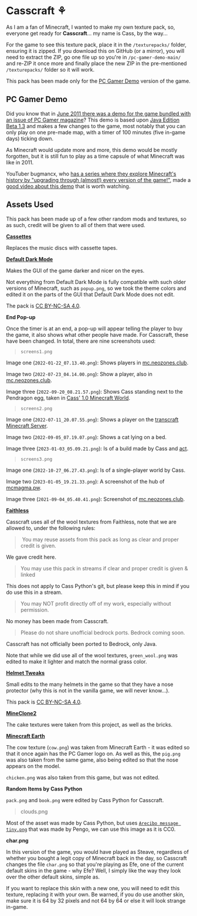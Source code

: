 # Casscraft ⚘

As I am a fan of Minecraft, I wanted to make my own texture pack, so, everyone get ready for **Casscraft**... my name is Cass, by the way...

For the game to see this texture pack, place it in the `/texturepacks/` folder, ensuring it is zipped. If you download this on GitHub (or a mirror), you will need to extract the ZIP, go one file up so you're in `/pc-gamer-demo-main/` and re-ZIP it once more and finally place the new ZIP in the pre-mentioned `/texturepacks/` folder so it will work.

This pack has been made only for the [PC Gamer Demo](https://minecraft.fandom.com/wiki/PC_Gamer_Demo) version of the game.

## PC Gamer Demo

Did you know that in [June 2011 there was a demo for the game bundled with an issue of PC Gamer magazine](https://minecraft.fandom.com/wiki/PC_Gamer_Demo)? This demo is based upon [Java Edition Beta 1.3](https://minecraft.fandom.com/wiki/Java_Edition_Beta_1.3) and makes a few changes to the game, most notably that you can only play on one pre-made map, with a timer of 100 minutes (five in-game days) ticking down.

As Minecraft would update more and more, this demo would be mostly forgotten, but it is still fun to play as a time capsule of what Minecraft was like in 2011.

YouTuber bugmancx, who [has a series where they explore Minecraft's history by "upgrading through (almost!) every version of the game!"](https://www.youtube.com/playlist?list=PL0qwyBj5XSpZG35qFvy2Z9VbezZ1t4cGt), made a [good video about this demo](https://www.youtube.com/watch?v=yea7LtOB4JI) that is worth watching.

## Assets Used

This pack has been made up of a few other random mods and textures, so as such, credit will be given to all of them that were used.

**[Cassettes](https://www.planetminecraft.com/texture-pack/cassettes)**

Replaces the music discs with cassette tapes.

**[Default Dark Mode](https://github.com/nebuIr/Default-Dark-Mode)**

Makes the GUI of the game darker and nicer on the eyes.

Not everything from Default Dark Mode is fully compatible with such older versions of Minecraft, such as `popup.png`, so we took the theme colors and edited it on the parts of the GUI that Default Dark Mode does not edit.

The pack is [CC BY-NC-SA 4.0](https://creativecommons.org/licenses/by-nc-sa/4.0).

**End Pop-up**

Once the timer is at an end, a pop-up will appear telling the player to buy the game, it also shows what other people have made. For Casscraft, these have been changed. In total, there are nine screenshots used:

> `screens1.png`

Image one (`2022-01-22_07.13.40.png`): Shows players in [mc.neozones.club](https://mc.neozones.club).

Image two (`2022-07-23_04.14.00.png`): Show a player, also in [mc.neozones.club](https://mc.neozones.club).

Image three (`2022-09-20_08.21.57.png`): Shows Cass standing next to the Pendragon egg, taken in [Cass' 1.0 Minecraft World](https://github.com/DynTylluan/mcworld1_0).

> `screens2.png`

Image one (`2022-07-11_20.07.55.png`): Shows a player on the [transcraft Minecraft Server](https://transcraft.xyz).

Image two (`2022-09-05_07.19.07.png`): Shows a cat lying on a bed.

Image three (`2023-01-03_05.09.21.png`): Is of a build made by Cass and [act](https://github.com/act17).

> `screens3.png`

Image one (`2022-10-27_06.27.43.png`): Is of a single-player world by Cass.

Image two (`2023-01-05_19.21.33.png`): A screenshot of the hub of [mcmagma.pw](https://mcmagma.pw).

Image three (`2021-09-04_05.40.41.png`): Screenshot of [mc.neozones.club](https://mc.neozones.club).


**[Faithless](https://www.curseforge.com/minecraft/texture-packs/faithless)**

Casscraft uses all of the wool textures from Faithless, note that we are allowed to, under the following rules:

> You may reuse assets from this pack as long as clear and proper credit is given.

We gave credit here.

> You may use this pack in streams if clear and proper credit is given & linked

This does not apply to Cass Python's git, but please keep this in mind if you do use this in a stream.

> You may NOT profit directly off of my work, especially without permission.

No money has been made from Casscraft.

> Please do not share unofficial bedrock ports. Bedrock coming soon.

Casscraft has not officially been ported to Bedrock, only Java.

Note that while we did use all of the wool textures, `green_wool.png` was edited to make it lighter and match the normal grass color.

**[Helmet Tweaks](https://www.planetminecraft.com/texture-pack/helmet-tweaks-java-edition)**

Small edits to the many helmets in the game so that they have a nose protector (why this is not in the vanilla game, we will never know...).

This pack is [CC BY-NC-SA 4.0](https://creativecommons.org/licenses/by-nc-sa/4.0).

**[MineClone2](https://github.com/MineClone2/MineClone2)**

The cake textures were taken from this project, as well as the bricks.

**[Minecraft Earth](https://minecraft.fandom.com/wiki/Minecraft_Earth)**

The cow texture (`cow.png`) was taken from Minecraft Earth - it was edited so that it once again has the PC Gamer logo on. As well as this, the `pig.png` was also taken from the same game, also being edited so that the nose appears on the model.

`chicken.png` was also taken from this game, but was not edited.

**Random Items by Cass Python**

`pack.png` and `book.png` were edited by Cass Python for Casscraft.

> clouds.png

Most of the asset was made by Cass Python, but uses [`Arecibo message tiny.png`](https://commons.wikimedia.org/wiki/File:Arecibo_message_tiny.png) that was made by Pengo, we can use this image as it is CC0.

**char.png**

In this version of the game, you would have played as Steave, regardless of whether you bought a legit copy of Minecraft back in the day, so Casscraft changes the file `char.png` so that you're playing as Efe, one of the current default skins in the game - why Efe? Well, I simply like the way they look over the other default skins, simple as.

If you want to replace this skin with a new one, you will need to edit this texture, replacing it with your own. Be warned, if you do use another skin, make sure it is 64 by 32 pixels and not 64 by 64 or else it will look strange in-game.
